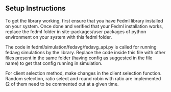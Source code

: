 ## Setup Instructions
To get the library working, first ensure that you have Fedml library installed on your system.
Once done and verified that your Fedml installation works, replace the fedml folder in site-packages/user packages of python environment on your system with this fedml folder.

The code in fedml/simulation/fedavg/fedavg_api.py is called for running fedavg simulations by the library. Replace the code inside this file with other files present in the same folder (having config as suggested in the file name) to get that config running in simulation.

For client selection method, make changes in the client selection function. Random selection, ratio select and round robin with ratio are implemented (2 of them need to be commented out at a given time.
